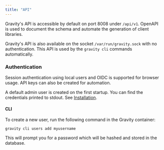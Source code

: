 ```yaml
---
title: "API"
---
```


Gravity's API is accessible by default on port 8008 under `/api/v1`. OpenAPI is used to document the schema and automate the generation of client libraries.

Gravity's API is also available on the socket `/var/run/gravity.sock` with no authentication. This API is used by the `gravity cli` commands automatically.

### Authentication

Session authentication using local users and OIDC is supported for browser usage. API keys can also be created for automation.

A default admin user is created on the first startup. You can find the credentials printed to stdout. See [Installation](../install).

#### CLI

To create a new user, run the following command in the Gravity container:

```
gravity cli users add myusername
```

This will prompt you for a password which will be hashed and stored in the database.
